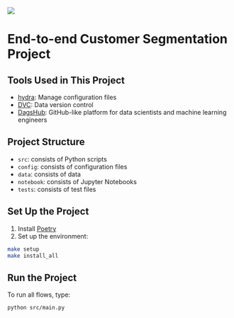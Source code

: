 [![](https://img.shields.io/badge/DagsHub-Link%20to%20DagsHub-red)](https://dagshub.com/khuyentran1401/dagshub-demo)
# End-to-end Customer Segmentation Project

## Tools Used in This Project
* [hydra](https://hydra.cc/): Manage configuration files
* [DVC](https://dvc.org/): Data version control
* [DagsHub](http://dagshub.com/): GitHub-like platform for data scientists and machine learning engineers
## Project Structure
* `src`: consists of Python scripts
* `config`: consists of configuration files
* `data`: consists of data
* `notebook`: consists of Jupyter Notebooks
* `tests`: consists of test files

## Set Up the Project
1. Install [Poetry](https://python-poetry.org/docs/#installation)
2. Set up the environment:
```bash
make setup
make install_all
```

## Run the Project
To run all flows, type:
```bash
python src/main.py
```



